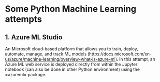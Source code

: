 # Some Python Machine Learning attempts

## 1. Azure ML Studio
An Microsoft cloud-based platform that allows you to train, deploy, automate, manage, and track ML models (https://docs.microsoft.com/en-us/azure/machine-learning/overview-what-is-azure-ml). 
In this attempt, an Azure ML web service is deployed directly from within the Jupyter notebook (can also be done in other Python environment) using the =azureml= package.
